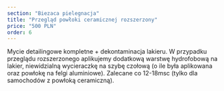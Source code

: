```yaml
---
section: "Biezaca pielegnacja"
title: "Przegląd powłoki ceramicznej rozszerzony"
price: "500 PLN"
order: 6
---
```


Mycie detailingowe kompletne + dekontaminacja lakieru. W przypadku przeglądu rozszerzonego aplikujemy dodatkową warstwę hydrofobową na lakier, niewidzialną wycieraczkę na szybę czołową (o ile była aplikowana oraz powłokę na felgi aluminiowe). Zalecane co 12-18msc (tylko dla samochodów z powłoką ceramiczną).